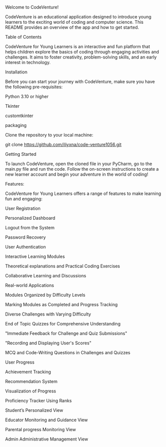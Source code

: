 Welcome to CodeVenture!

CodeVenture is an educational application designed to introduce young learners to the exciting world of coding and computer science. This README provides an overview of the app and how to get started.

Table of Contents

CodeVenture for Young Learners is an interactive and fun platform that helps children explore the basics of coding through engaging activities and challenges. It aims to foster creativity, problem-solving skills, and an early interest in technology.

Installation

Before you can start your journey with CodeVenture, make sure you have the following pre-requisites:

Python 3.10 or higher

Tkinter

customtkinter

packaging

Clone the repository to your local machine:

git clone https://github.com/iliyxna/code-venture1056.git

Getting Started

To launch CodeVenture, open the cloned file in your PyCharm, go to the main.py file and run the code. Follow the on-screen instructions to create a new learner account and begin your adventure in the world of coding!

Features:

CodeVenture for Young Learners offers a range of features to make learning fun and engaging:

User Registration

Personalized Dashboard

Logout from the System

Password Recovery

User Authentication

Interactive Learning Modules

Theoretical explanations and Practical Coding Exercises

Collaborative Learning and Discussions

Real-world Applications

Modules Organized by Difficulty Levels

Marking Modules as Completed and Progress Tracking

Diverse Challenges with Varying Difficulty

End of Topic Quizzes for Comprehensive Understanding

"Immediate Feedback for Challenge and Quiz Submissions"

"Recording and Displaying User's Scores"

MCQ and Code-Writing Questions in Challenges and Quizzes

User Progress

Achievement Tracking

Recommendation System

Visualization of Progress

Proficiency Tracker Using Ranks

Student’s Personalized View

Educator Monitoring and Guidance View

Parental progress Monitoring View

Admin Administrative Management View
